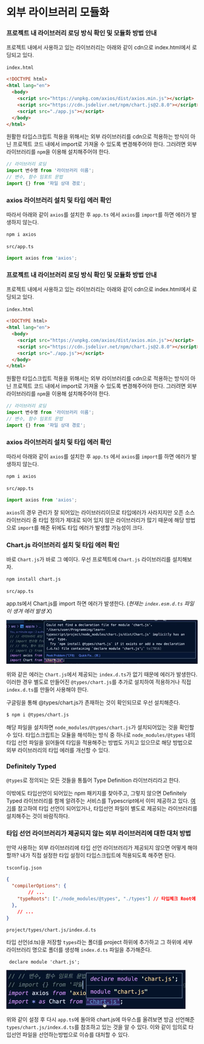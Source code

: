 ﻿# 외부 라이브러리 모듈화

### 프로젝트 내 라이브러리 로딩 방식 확인 및 모듈화 방법 안내

프로젝트 내에서 사용하고 있는 라이브러리는 아래와 같이 cdn으로 index.html에서 로딩되고 있다.

`index.html`

```html
<!DOCTYPE html>
<html lang="en">
  <body>
    <script src="https://unpkg.com/axios/dist/axios.min.js"></script>
    <script src="https://cdn.jsdelivr.net/npm/chart.js@2.8.0"></script>
    <script src="./app.js"></script>
  </body>
</html>
```

원활한 타입스크립트 적용을 위해서는 외부 라이브러리를 cdn으로 적용하는 방식이 아닌 프로젝트 코드 내에서 import로 가져올 수 있도록 변경해주어야 한다. 그러려면 외부 라이브러리를 `npm`을 이용해 설치해주어야 한다.

```jsx
// 라이브러리 로딩
import 변수명 from '라이브러리 이름';
// 변수, 함수 임포트 문법
import {} from '파일 상대 경로';
```

### axios 라이브러리 설치 및 타입 에러 확인

따라서 아래와 같이 `axios`를 설치한 후 `app.ts` 에서 `axios`를 `import`를 하면 에러가 발생하지 않는다.

```bash
npm i axios
```

`src/app.ts`

```jsx
import axios from 'axios';
```
### 프로젝트 내 라이브러리 로딩 방식 확인 및 모듈화 방법 안내

프로젝트 내에서 사용하고 있는 라이브러리는 아래와 같이 cdn으로 index.html에서 로딩되고 있다.

`index.html`

```html
<!DOCTYPE html>
<html lang="en">
  <body>
    <script src="https://unpkg.com/axios/dist/axios.min.js"></script>
    <script src="https://cdn.jsdelivr.net/npm/chart.js@2.8.0"></script>
    <script src="./app.js"></script>
  </body>
</html>
```

원활한 타입스크립트 적용을 위해서는 외부 라이브러리를 cdn으로 적용하는 방식이 아닌 프로젝트 코드 내에서 import로 가져올 수 있도록 변경해주어야 한다. 그러려면 외부 라이브러리를 `npm`을 이용해 설치해주어야 한다.

```jsx
// 라이브러리 로딩
import 변수명 from '라이브러리 이름';
// 변수, 함수 임포트 문법
import {} from '파일 상대 경로';
```

### axios 라이브러리 설치 및 타입 에러 확인

따라서 아래와 같이 `axios`를 설치한 후 `app.ts` 에서 `axios`를 `import`를 하면 에러가 발생하지 않는다.

```bash
npm i axios
```

`src/app.ts`

```jsx
import axios from 'axios';
```

`axios`의 경우 관리가 잘 되어있는 라이브러리이므로 타입에러가 사라지지만 오픈 소스 라이브러리 중 타입 정의가 제대로 되어 있지 않은 라이브러리가 많기 때문에 해당 방법으로 `import`를 해준 뒤에도 타입 에러가 발생할 가능성이 크다. 

### Chart.js 라이브러리 설치 및 타입 에러 확인

바로 `Chart.js`가 바로 그 예이다. 우선 프로젝트에 `Chart.js` 라이브러리를 설치해보자.

```bash
npm install chart.js
```

`src/app.ts`

app.ts에서 Chart.js를 import 하면 에러가 발생한다. (*현재는 `index.esm.d.ts` 파일이 생겨 에러 발생 X*)

![](../img/210725-1.png)

위와 같은 에러는 `Chart.js`에서 제공되는 `index.d.ts`가 없기 때문에 에러가 발생한다. 이러한 경우 별도로 만들어진 `@types/chart.js`를 추가로 설치하여 적용하거나 직접 `index.d.ts`를 만들어 사용해야 한다.

구글링을 통해 @types/chart.js가 존재하는 것이 확인되므로 우선 설치해준다.

```bash
$ npm i @types/chart.js
```

해당 파일을 설치하면 `node_modules/@types/chart.js`가 설치되어있는 것을 확인할 수 있다.
타입스크립트는 모듈을 해석하는 방식 중 하나로 `node_modules/@types` 내의 타입 선언 파일을 읽어들여 타입을 적용해주는 방법도 가지고 있으므로 해당 방법으로 외부 라이브러리의 타입 에러를 개선할 수 있다.

### Definitely Typed

`@types`로 정의되는 모든 것들을 통틀어 Type Definition 라이브러리라고 한다.  

이밖에도 타입선언이 되어있는 npm 패키지를 찾아주고, 그렇지 않으면 Definitely Typed 라이브러리를 함께 알려주는 서비스를 Typescript에서 이미 제공하고 있다. [여기](https://www.typescriptlang.org/dt/search?search=)를 참고하여 타입 선언이 되어있거나, 타입선언 파일이 별도로 제공되는 라이브러리를 설치해주는 것이 바람직하다.

### 타입 선언 라이브러리가 제공되지 않는 외부 라이브러리에 대한 대처 방법

만약 사용하는 외부 라이브러리에 타입 선언 라이브러리가 제공되지 않으면 어떻게 해야할까? 내가 직접 설정한 타입 설정이 타입스크립트에 적용되도록 해주면 된다.

`tsconfig.json`

```json
{
  "compilerOptions": {
		// ...
    "typeRoots": ["./node_modules/@types", "./types"] // 타입체크 Root에 types 추가
  },
	// ...
}
```

`project/types/chart.js/index.d.ts`

타입 선언(d.ts)을 저장할 `types`라는 폴더를 project 하위에 추가하고 그 하위에 세부 라이브러리 명으로 폴더를 생성해 `index.d.ts` 파일을 추가해준다.

```tsx
 declare module 'chart.js';
```

![](../img/210725-2.png)

위와 같이 설정 후 다시 `app.ts`에 돌아와 chart.js에 마우스를 올려보면 방금 선언해준 `types/chart.js/index.d.ts`를 참조하고 있는 것을 알 수 있다. 이와 같이 임의로 타입선언 파일을 선언하는방법으로 이슈를 대처할 수 있다.